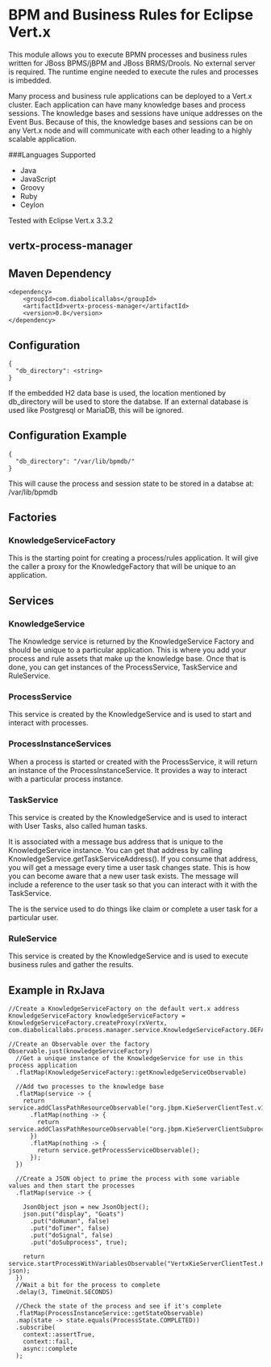 # BPM and Business Rules for Eclipse Vert.x
This module allows you to execute BPMN processes and business rules written for JBoss BPMS/jBPM and JBoss BRMS/Drools.
No external server is required. The runtime engine needed to execute the rules and processes is imbedded.

Many process and business rule applications can be deployed to a Vert.x cluster. Each application can have many knowledge bases
and process sessions. The knowledge bases and sessions have unique addresses on the Event Bus. Because of this,
the knowledge bases and sessions can be on any Vert.x node and will communicate with each other leading to a highly scalable application.

###Languages Supported
* Java
* JavaScript
* Groovy
* Ruby
* Ceylon

Tested with Eclipse Vert.x 3.3.2

## vertx-process-manager

## Maven Dependency

```
<dependency>
    <groupId>com.diabolicallabs</groupId>
    <artifactId>vertx-process-manager</artifactId>
    <version>0.8</version>
</dependency>
```
## Configuration

    {
      "db_directory": <string>
    }
    
If the embedded H2 data base is used, the location mentioned by db_directory will be used to store the databse. If an
external database is used like Postgresql or MariaDB, this will be ignored.

## Configuration Example

    {
      "db_directory": "/var/lib/bpmdb/"
    }

This will cause the process and session state to be stored in a databse at: /var/lib/bpmdb
    
## Factories

### KnowledgeServiceFactory

This is the starting point for creating a process/rules application. It will give the caller a proxy for
the KnowledgeFactory that will be unique to an application.

## Services

### KnowledgeService

The Knowledge service is returned by the KnowledgeService Factory and should be unique to a particular application.
This is where you add your process and rule assets that make up the knowledge base. Once that is done, you can 
get instances of the ProcessService, TaskService and RuleService.

### ProcessService

This service is created by the KnowledgeService and is used to start and interact with processes.

### ProcessInstanceServices

When a process is started or created with the ProcessService, it will return an instance
of the ProcessInstanceService. It provides a way to interact with a particular process instance.

### TaskService

This service is created by the KnowledgeService and is used to interact with User Tasks, also called
human tasks. 

It is associated with a message bus address that is unique to the KnowledgeService instance. You can get that
address by calling KnowledgeService.getTaskServiceAddress(). If you consume that address, you will get a message every time
a user task changes state. This is how you can become aware that a new user task exists. The message will include a reference
to the user task so that you can interact with it with the TaskService.

The is the service used to do things like claim or complete a user task for a particular user.


### RuleService

This service is created by the KnowledgeService and is used to execute business rules and gather the results.

## Example in RxJava

  
    //Create a KnowledgeServiceFactory on the default vert.x address
    KnowledgeServiceFactory knowledgeServiceFactory = KnowledgeServiceFactory.createProxy(rxVertx, com.diabolicallabs.process.manager.service.KnowledgeServiceFactory.DEFAULT_ADDRESS);
    
    //Create an Observable over the factory
    Observable.just(knowledgeServiceFactory)
      //Get a unique instance of the KnowledgeService for use in this process application
      .flatMap(KnowledgeServiceFactory::getKnowledgeServiceObservable)
      
      //Add two processes to the knowledge base
      .flatMap(service -> {
        return service.addClassPathResourceObservable("org.jbpm.KieServerClientTest.v1.0.bpmn2")
          .flatMap(nothing -> {
            return service.addClassPathResourceObservable("org.jbpm.KieServerClientSubprocessTest.v1.0.bpmn2");
          })
          .flatMap(nothing -> {
            return service.getProcessServiceObservable();
          });
      })
      
      //Create a JSON object to prime the process with some variable values and then start the processes
      .flatMap(service -> {
      
        JsonObject json = new JsonObject();
        json.put("display", "Goats")
          .put("doHuman", false)
          .put("doTimer", false)
          .put("doSignal", false)
          .put("doSubprocess", true);
          
        return service.startProcessWithVariablesObservable("VertxKieServerClientTest.KieServerClientTest", json);
      })
      //Wait a bit for the process to complete
      .delay(3, TimeUnit.SECONDS)
      
      //Check the state of the process and see if it's complete
      .flatMap(ProcessInstanceService::getStateObservable)
      .map(state -> state.equals(ProcessState.COMPLETED))
      .subscribe(
        context::assertTrue,
        context::fail,
        async::complete
      );